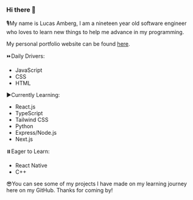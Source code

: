 ### Hi there 👋

🎙️My name is Lucas Amberg, I am a nineteen year old software engineer who loves to learn new things to help me advance in my programming.

My personal portfolio website can be found [here](https://lucasamberg.dev/).

⏩Daily Drivers:
- JavaScript
- CSS
- HTML

▶️Currently Learning:
- React.js
- TypeScript
- Tailwind CSS
- Python
- Express/Node.js
- Next.js

⏸️Eager to Learn:
- React Native
- C++

😎You can see some of my projects I have made on my learning journey here on my GitHub. Thanks for coming by!
